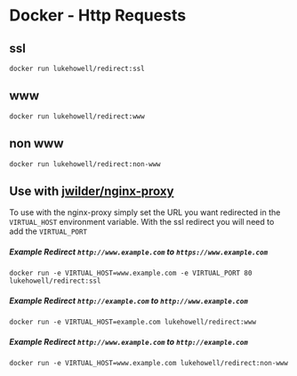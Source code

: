 # Docker - Http Requests

## ssl

```
docker run lukehowell/redirect:ssl

```

## www

```
docker run lukehowell/redirect:www

```

## non www

```
docker run lukehowell/redirect:non-www

```

## Use with [jwilder/nginx-proxy](https://hub.docker.com/r/jwilder/nginx-proxy/)

To use with the nginx-proxy simply set the URL you want redirected in the `VIRTUAL_HOST` environment variable.
With the ssl redirect you will need to add the `VIRTUAL_PORT`

##### Example Redirect `http://www.example.com` to `https://www.example.com`

```
docker run -e VIRTUAL_HOST=www.example.com -e VIRTUAL_PORT 80 lukehowell/redirect:ssl

```

##### Example Redirect `http://example.com` to `http://www.example.com`

```
docker run -e VIRTUAL_HOST=example.com lukehowell/redirect:www

```

##### Example Redirect `http://www.example.com` to `http://example.com`

```
docker run -e VIRTUAL_HOST=www.example.com lukehowell/redirect:non-www

```